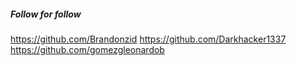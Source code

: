 ##### Follow for follow

https://github.com/Brandonzid
https://github.com/Darkhacker1337
https://github.com/gomezgleonardob

